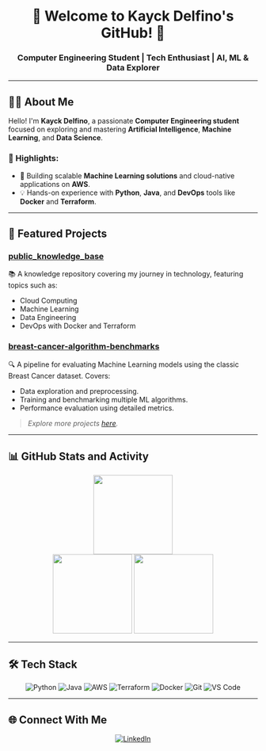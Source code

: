 <h1 align="center">🌟 Welcome to Kayck Delfino's GitHub! 🌟</h1>
<h3 align="center">Computer Engineering Student | Tech Enthusiast | AI, ML & Data Explorer</h3>

---

## 🧑‍💻 About Me

Hello! I'm **Kayck Delfino**, a passionate **Computer Engineering student** focused on exploring and mastering **Artificial Intelligence**, **Machine Learning**, and **Data Science**.  

### 🌟 Highlights:
- 🚀 Building scalable **Machine Learning solutions** and cloud-native applications on **AWS**.
- 💡 Hands-on experience with **Python**, **Java**, and **DevOps** tools like **Docker** and **Terraform**.

---

## 🚀 Featured Projects

### [**public_knowledge_base**](https://github.com/kayckdelfino/public_knowledge_base)  
📚 A knowledge repository covering my journey in technology, featuring topics such as:
- Cloud Computing
- Machine Learning
- Data Engineering
- DevOps with Docker and Terraform

### [**breast-cancer-algorithm-benchmarks**](https://github.com/kayckdelfino/breast-cancer-algorithm-benchmarks)  
🔍 A pipeline for evaluating Machine Learning models using the classic Breast Cancer dataset. Covers:
- Data exploration and preprocessing.
- Training and benchmarking multiple ML algorithms.
- Performance evaluation using detailed metrics.

> *Explore more projects [here](https://github.com/kayckdelfino?tab=repositories).*

---

## 📊 GitHub Stats and Activity

<div align="center">
    <img height="160" src="https://github-profile-summary-cards.vercel.app/api/cards/profile-details?username=kayckdelfino&theme=dracula">
</div>

<div align="center">
    <img height="160" src="https://github-readme-stats-sigma-five.vercel.app/api?username=kayckdelfino&theme=dracula&show_icons=true&include_all_commits=true&hide_title=true">
    <img height="160" src="https://github-readme-stats.vercel.app/api/top-langs/?username=kayckdelfino&theme=dracula&hide_progress=true&hide=jupyter%20notebook">
</div>

---

## 🛠️ Tech Stack

<div align="center">
    <img src="https://img.shields.io/badge/Python-FFD43B?style=for-the-badge&logo=python&logoColor=white" alt="Python">
    <img src="https://img.shields.io/badge/java-%23ED8B00.svg?style=for-the-badge&logo=openjdk&logoColor=white" alt="Java">
    <img src="https://img.shields.io/badge/Amazon_AWS-FF9900?style=for-the-badge&logo=amazonaws&logoColor=white" alt="AWS">
    <img src="https://img.shields.io/badge/Terraform-7B42BC?style=for-the-badge&logo=terraform&logoColor=white" alt="Terraform">
    <img src="https://img.shields.io/badge/Docker-2CA5E0?style=for-the-badge&logo=docker&logoColor=white" alt="Docker">
    <img src="https://img.shields.io/badge/GIT-E44C30?style=for-the-badge&logo=git&logoColor=white" alt="Git">
    <img src="https://img.shields.io/badge/Vscode-007ACC?style=for-the-badge&logo=visual-studio-code&logoColor=white" alt="VS Code">
</div>

---

## 🌐 Connect With Me

<div align="center">
    <a href="https://www.linkedin.com/in/kayckdelfino/">
        <img src="https://img.shields.io/badge/LinkedIn-0077B5?style=for-the-badge&logo=linkedin&logoColor=white" alt="LinkedIn">
    </a>
</div>
